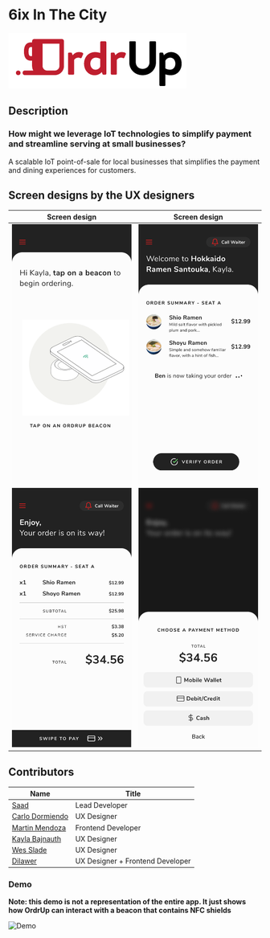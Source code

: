 # 6ix In The City

![OrdrUp](https://github.com/SaadBenn/6ixInTheCity/blob/master/OrdrUp.png)

## Description

### How might we leverage IoT technologies to simplify payment and streamline serving at small businesses?
A scalable IoT point-of-sale for local businesses that simplifies the payment and dining experiences for customers.

## Screen designs by the UX designers

Screen design             |  Screen design
:-------------------------:|:-------------------------:
![Tap Dat App](https://github.com/SaadBenn/6ixInTheCity/blob/master/Tap%20Beacon.png) | ![Waiter taking order](https://github.com/SaadBenn/6ixInTheCity/blob/master/Order%20Summary%20-%20Waiter%20taking%20order.png)
![Order Summary](https://github.com/SaadBenn/6ixInTheCity/blob/master/Order%20Summary%20-%20Verified.png) | ![Payment](https://github.com/SaadBenn/6ixInTheCity/blob/master/Payment.png)


## Contributors
| **Name**                                                 | **Title**                         |
|----------------------------------------------------------|-----------------------------------|
|[Saad](https://github.com/SaadBenn)                 | Lead Developer                    |
|[Carlo Dormiendo](https://github.com/carloForrest)  | UX Designer                       |
|[Martin Mendoza](https://github.com/mendozanmartin) | Frontend Developer                |
|[Kayla Bajnauth](https://github.com/kaylabajnauth)  | UX Designer                       |
|[Wes Slade](https://github.com/WesSlade)            | UX Designer                       |
|[Dilawer](https://github.com/dilawerh)              | UX Designer + Frontend Developer |


### Demo
**Note: this demo is not a representation of the entire app. It just shows how OrdrUp can interact with a beacon that contains NFC shields**

![Demo](https://github.com/SaadBenn/6ixInTheCity/blob/master/6ixIntheCity.gif)
